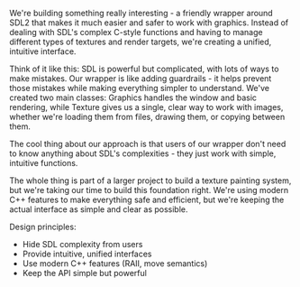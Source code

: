 We're building something really interesting - a friendly wrapper around SDL2 that makes it much easier and safer to work with graphics. Instead of dealing with SDL's complex C-style functions and having to manage different types of textures and render targets, we're creating a unified, intuitive interface.

Think of it like this: SDL is powerful but complicated, with lots of ways to make mistakes. Our wrapper is like adding guardrails - it helps prevent those mistakes while making everything simpler to understand. We've created two main classes: Graphics handles the window and basic rendering, while Texture gives us a single, clear way to work with images, whether we're loading them from files, drawing them, or copying between them.

The cool thing about our approach is that users of our wrapper don't need to know anything about SDL's complexities - they just work with simple, intuitive functions.

The whole thing is part of a larger project to build a texture painting system, but we're taking our time to build this foundation right. We're using modern C++ features to make everything safe and efficient, but we're keeping the actual interface as simple and clear as possible.

Design principles:
- Hide SDL complexity from users
- Provide intuitive, unified interfaces
- Use modern C++ features (RAII, move semantics)
- Keep the API simple but powerful